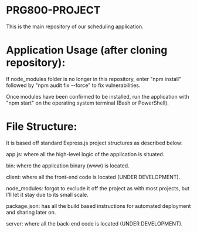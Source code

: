 # PRG800-PROJECT

This is the main repository of our scheduling application.

# Application Usage (after cloning repository): 

If node_modules folder is no longer in this repository, enter "npm install" followed by "npm audit fix --force" to fix vulnerabilities.

Once modules have been confirmed to be installed, run the application with "npm start" on the operating system terminal (Bash or PowerShell).

# File Structure:

It is based off standard Express.js project structures as described below:

app.js: where all the high-level logic of the application is situated.

bin: where the application binary (www) is located.

client: where all the front-end code is located (UNDER DEVELOPMENT).

node_modules: forgot to exclude it off the project as with most projects, but I'll let it stay due to its small scale.

package.json: has all the build based instructions for automated deployment and sharing later on.

server: where all the back-end code is located (UNDER DEVELOPMENT).
